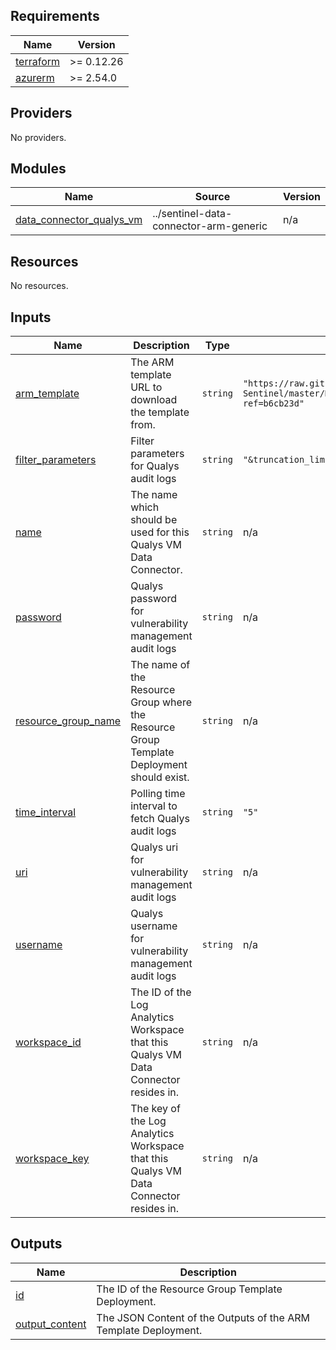 <!-- BEGIN_TF_DOCS -->
## Requirements

| Name | Version |
|------|---------|
| <a name="requirement_terraform"></a> [terraform](#requirement\_terraform) | >= 0.12.26 |
| <a name="requirement_azurerm"></a> [azurerm](#requirement\_azurerm) | >= 2.54.0 |

## Providers

No providers.

## Modules

| Name | Source | Version |
|------|--------|---------|
| <a name="module_data_connector_qualys_vm"></a> [data\_connector\_qualys\_vm](#module\_data\_connector\_qualys\_vm) | ../sentinel-data-connector-arm-generic | n/a |

## Resources

No resources.

## Inputs

| Name | Description | Type | Default | Required |
|------|-------------|------|---------|:--------:|
| <a name="input_arm_template"></a> [arm\_template](#input\_arm\_template) | The ARM template URL to download the template from. | `string` | `"https://raw.githubusercontent.com/Azure/Azure-Sentinel/master/DataConnectors/Qualys%20VM/azuredeploy_QualysVM_API_FunctionApp_V2.json?ref=b6cb23d"` | no |
| <a name="input_filter_parameters"></a> [filter\_parameters](#input\_filter\_parameters) | Filter parameters for Qualys audit logs | `string` | `"&truncation_limit=50"` | no |
| <a name="input_name"></a> [name](#input\_name) | The name which should be used for this Qualys VM Data Connector. | `string` | n/a | yes |
| <a name="input_password"></a> [password](#input\_password) | Qualys password for vulnerability management audit logs | `string` | n/a | yes |
| <a name="input_resource_group_name"></a> [resource\_group\_name](#input\_resource\_group\_name) | The name of the Resource Group where the Resource Group Template Deployment should exist. | `string` | n/a | yes |
| <a name="input_time_interval"></a> [time\_interval](#input\_time\_interval) | Polling time interval to fetch Qualys audit logs | `string` | `"5"` | no |
| <a name="input_uri"></a> [uri](#input\_uri) | Qualys uri for vulnerability management audit logs | `string` | n/a | yes |
| <a name="input_username"></a> [username](#input\_username) | Qualys username for vulnerability management audit logs | `string` | n/a | yes |
| <a name="input_workspace_id"></a> [workspace\_id](#input\_workspace\_id) | The ID of the Log Analytics Workspace that this Qualys VM Data Connector resides in. | `string` | n/a | yes |
| <a name="input_workspace_key"></a> [workspace\_key](#input\_workspace\_key) | The key of the Log Analytics Workspace that this Qualys VM Data Connector resides in. | `string` | n/a | yes |

## Outputs

| Name | Description |
|------|-------------|
| <a name="output_id"></a> [id](#output\_id) | The ID of the Resource Group Template Deployment. |
| <a name="output_output_content"></a> [output\_content](#output\_output\_content) | The JSON Content of the Outputs of the ARM Template Deployment. |
<!-- END_TF_DOCS -->
